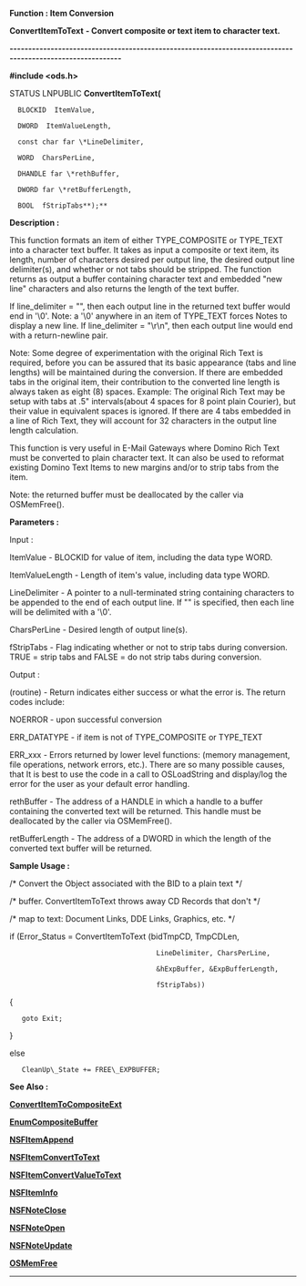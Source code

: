 




<!--
 /\* Font Definitions \*/
 @font-face
 {font-family:Courier;
 panose-1:2 7 4 9 2 2 5 2 4 4;}
@font-face
 {font-family:"Tms Rmn";
 panose-1:2 2 6 3 4 5 5 2 3 4;}
@font-face
 {font-family:Helv;
 panose-1:2 11 6 4 2 2 2 3 2 4;}
@font-face
 {font-family:"Cambria Math";
 panose-1:2 4 5 3 5 4 6 3 2 4;}
 /\* Style Definitions \*/
 p.MsoNormal, li.MsoNormal, div.MsoNormal
 {margin-top:0cm;
 margin-right:0cm;
 margin-bottom:8.0pt;
 margin-left:0cm;
 line-height:107%;
 font-size:11.0pt;
 font-family:"Calibri",sans-serif;}
.MsoChpDefault
 {font-size:11.0pt;}
.MsoPapDefault
 {margin-bottom:8.0pt;
 line-height:107%;}
 /\* Page Definitions \*/
 @page WordSection1
 {size:612.0pt 792.0pt;
 margin:72.0pt 72.0pt 72.0pt 72.0pt;}
div.WordSection1
 {page:WordSection1;}
-->




 


**Function : Item Conversion**



**ConvertItemToText** **- Convert
composite or text item to character text.**


**----------------------------------------------------------------------------------------------------------**



**#include <ods.h>**



STATUS
LNPUBLIC **ConvertItemToText(**  

      BLOCKID  ItemValue,  

      DWORD  ItemValueLength,  

      const char far \*LineDelimiter,  

      WORD  CharsPerLine,  

      DHANDLE far \*rethBuffer,  

      DWORD far \*retBufferLength,  

      BOOL  fStripTabs**);**



**Description :**



This
function formats an item of either TYPE\_COMPOSITE or TYPE\_TEXT into a character
text buffer.  It takes as input a composite or text item,  its length, number
of characters desired per output line, the desired output line delimiter(s),
and whether or not tabs should be stripped. The function returns as output a
buffer containing character text and embedded "new line" characters
and also returns the length of the text buffer.  

  

If line\_delimiter = "", then each output line in the returned text
buffer would end in '\0'.  Note: a '\0' anywhere in an item of TYPE\_TEXT forces
Notes to display a new line.  If line\_delimiter = "\r\n", then each
output line would end with a return-newline pair.  

  

Note: Some degree of experimentation with the original Rich Text is required,
before you can be assured that its basic appearance (tabs and line lengths)
will be maintained during the conversion.  If there are embedded tabs in the
original item, their contribution to the converted line length is always taken
as eight (8) spaces.  Example: The original Rich Text may be setup with tabs at
.5"  intervals(about 4 spaces for 8 point plain Courier), but their value
in equivalent spaces is ignored. If there are 4 tabs embedded in a line of Rich
Text, they will account for 32 characters in the output line length
calculation.  

  

This function is very useful in E-Mail Gateways where Domino Rich Text must be
converted to plain character text.  It can also be used to reformat existing
Domino Text Items to new margins and/or to strip tabs from the item.  

  

Note: the returned buffer must be deallocated by the caller via OSMemFree().


 


**Parameters :**



Input :  

ItemValue  -  BLOCKID for value of item, including the data type WORD.  

  

ItemValueLength  -  Length of item's value, including data type WORD.  

  

LineDelimiter  -  A pointer to a null-terminated string containing characters
to be appended to the end of each output line.  If "" is specified,
then each line will be delimited with a '\0'.  

  

CharsPerLine  -  Desired length of output line(s).  

  

fStripTabs  -  Flag indicating whether or not to strip tabs during conversion.
TRUE = strip tabs and FALSE = do not strip tabs during conversion.  

  




Output :  

(routine)  -  Return indicates either success or what the error is. The return
codes include:  

  

NOERROR - upon successful conversion  

  

ERR\_DATATYPE - if item is not of TYPE\_COMPOSITE or TYPE\_TEXT  

  

ERR\_xxx - Errors returned by lower level functions: (memory management, file
operations, network errors, etc.).  There are so many possible causes, that It
is best to use the code in a call to OSLoadString and display/log the error for
the user as your default error handling.  

  

  

rethBuffer  -  The address of a HANDLE in which a handle to a buffer containing
the converted text will be returned.  This handle must be deallocated by the
caller via OSMemFree().  

  

retBufferLength  -  The address of a DWORD in which the length of the converted
text buffer will be returned.  

  




 **Sample Usage :**


  

   /\* Convert the Object associated with the BID to a plain text  \*/  

   /\* buffer. ConvertItemToText throws away CD Records that don't \*/  

   /\* map to text: Document Links, DDE Links, Graphics, etc.      \*/  

   

  if (Error\_Status = ConvertItemToText (bidTmpCD, TmpCDLen,  

                                        LineDelimiter, CharsPerLine,  

                                        &hExpBuffer, &ExpBufferLength,  

                                        fStripTabs))  

   {  

       goto Exit;  

   }  

   else  

       CleanUp\_State += FREE\_EXPBUFFER;  

  




 **See Also :**


**[ConvertItemToCompositeExt](ConvertItemToCompositeExt.md)**


**[EnumCompositeBuffer](EnumCompositeBuffer.md)**


**[NSFItemAppend](NSFItemAppend.md)**


**[NSFItemConvertToText](NSFItemConvertToText.md)**


**[NSFItemConvertValueToText](NSFItemConvertValueToText.md)**


**[NSFItemInfo](NSFItemInfo.md)**


**[NSFNoteClose](NSFNoteClose.md)**


**[NSFNoteOpen](NSFNoteOpen.md)**


**[NSFNoteUpdate](NSFNoteUpdate.md)**


**[OSMemFree](OSMemFree.md)**



----------------------------------------------------------------------------------------------------------


 






